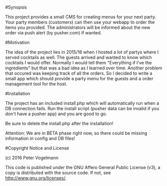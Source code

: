 #Synopsis

This project provides a small CMS for creating menus for your next party. Your party members (customers) can then use your webapp to order the items you provided. The administrators will be informed about the new order via push alert (by pusher.com) if wanted.

#Motivation

The idea of the project lies in 2015/16 when I hosted a lot of partys where I served cocktails as well. The guests arrived and wanted to know which cocktails I would offer. Normally I would tell them "Everything if I've the ingredients" but that was a bad idea as I learned over time. Another problem that occured was keeping track of all the orders. So I decided to write a small app which should provide a party menu for the guests and a order management tool for the host.

#Installation

The project has an included install.php which will automatically run when a DB connection fails. Run the install script (pusher data can be invalid if you don't have a pusher app) and you are good to go.

Be sure to delete the install.php after the installation!

Attention: We are in BETA phase right now, so there could be missing information in config and DB files!

#Copyright Notice and License

(c) 2016 Peter Vogelmann

This code is published under the GNU Affero General Public License (v3), a copy is distributed with the source code.
If not, see <http://www.gnu.org/licenses/>.
